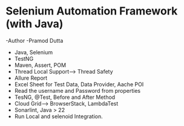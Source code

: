 # Selenium Automation Framework (with Java)

-Author -Pramod Dutta

- Java, Selenium
- TestNG
- Maven, Assert, POM
- Thread Local Support--> Thread Safety
- Allure Report
- Excel Sheet for Test Data, Data Provider, Aache POI
- Read the username and Password from properties
- TesNG, @Test, Before and After Method
- Cloud Grid--> BrowserStack, LambdaTest
- Sonarlint, Java > 22
- Run Local and selenoid Integration.